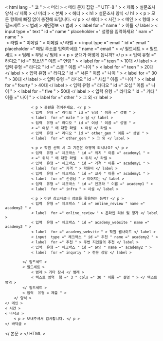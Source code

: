 
<!DOCTYPE HTML >
< html  lang =" 코 " >
< 머리 >
    < 메타  문자 집합 =" UTF-8 " >
    < 제목 > 설문조사 양식 </ 제목 >
</ 머리 >
< 본체 >
    < 헤더 >
        < h1 > 설문조사 양식 </ h1 >
        < p > 모든 항목에 빠짐 없이 충전해 드립니다. </ p >
    </ 헤더 >
    < 시간 >
    < 메인 >
        < 형태 >
            < 필드세트 >
                < 범례 > 개인정보 </ 범례 >
                < label  for =" name " > 이름 </ label >
                < input  type =" text " id =" name " placeholder =" 설명을 입력하세요 " nam =" name " >
                <br>​​
                < 라벨  = " 이메일 " > 이메일 </ 라벨 >
                < input  type =" email " id =" email " placeholder =" 메일 주소를 입력하세요 " name =" email " >
            </ 필드세트 >
            < 필드세트 >
                < 범례 > 부담 </ 범례 >
                < p > 군대가 어떻게 됩니까? </ p >
                < 입력  유형 =" 라디오 " id =" 청소년 " 이름 =" 연령 " >
                < label  for =" teen " > 10대 </ label >
                < 입력  유형 =" 라디오 " id =" 스물 " 이름 =" 나이 " >
                < label  for =" teen " > 20대 </ label >
                < 입력  유형 =" 라디오 " id =" 서른 " 이름 =" 나이 " >
                < label  for =" 30 " > 30대 </ label >
                < 입력  유형 =" 라디오 " id =" 사십 " 이름 =" 나이 " >
                < label  for =" fourty " > 40대 </ label >
                < 입력  유형 =" 라디오 " id =" 오십 " 이름 =" 나이 " >
                < label  for =" five " > 50대 </ label >
                < 입력  유형 =" 라디오 " id =" 기타 " 이름 =" 나이 " >
                < label  for =" other " > 그 외 </ label >
               
                < p > 불편을 겪어주세요. </ p >
                < 입력  유형 =" 라디오 " id =" 남성 " 이름 =" 성별 " >
                < label  for =" male " > 남 </ label >
                < 입력  유형 =" 라디오 " id =" 여성 " 이름 =" 성별 " >
                < =" 여성 " 에 대한 라벨  > 여성 </ 라벨 >
                < 입력  유형 =" 라디오 " id =" other_gen " 이름 =" 성별 " >
                < label  for =" other_gen " > 그 외 </ label >

                < p > 학원 선택 시 그 기준은 어떻게 되시나요? </ p >
                < 입력  유형 =" 체크박스 " id =" 위치 " 이름 =" academy1 " >
                < =" 위치 " 에 대한 라벨  > 위치 </ 라벨 >
                < 입력  유형 =" 체크박스 " id =" 가격 " 이름 =" academy1 " >
                < label  for =" 가격 " > 학원비 </ label >
                < 입력  유형 =" 체크박스 " id =" 교사 " 이름 =" academy1 " >
                < label  for =" 선생님 " > 이어지는 </ label >
                < 입력  유형 =" 체크박스 " id =" 인프라 " 이름 =" academy1 " >
                < label  for =" infra " > 시설 </ label >

                < p > 어떤 참고자료나 정보를 활용하는 능력? </ p >
                < 입력  유형 =" 체크박스 " id =" online_review " name =" academy2 " >
                < label  for =" online_review " > 온라인 리뷰 및 평가 </ label >
                < 입력  유형 =" 체크박스 " id =" academy_website " name =" academy2 " >
                < label  for =" academy_website " > 학원 웹사이트 </ label >
                < input  type =" 체크박스 " id =" 추천 " name =" academy2 " >
                < label  for =" 추천 " > 주변 지인들의 추천 </ label >
                < 입력  유형 =" 체크박스 " id =" 문의 " name =" academy2 " >
                < label  for =" inquriy " > 전문 상담 </ label >

            </ 필드세트 >
            < 필드세트 >
                < 범례 > 기타 잠시 </ 범례 >
                < 텍스트 영역  행 =" 3 " cols =" 30 " 이름 =" 설명 " > </ 텍스트 영역 >
            </ 필드세트 >
            < 입력  유형 = 제출 " >
        </ 양식 >
    </ 메인 >
    < 시간 >
    < 바닥글 >
        < p > 보내주셔서 감사합니다. </ p >
    </ 바닥글 >
</ 본문 >
</ HTML >
